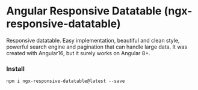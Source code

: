# Angular Responsive Datatable (ngx-responsive-datatable)

Responsive datatable. Easy implementation, beautiful and clean style, powerful search engine and pagination that can handle large data. It was created with Angular16, but it surely works on Angular 8+.

### Install

`npm i ngx-responsive-datatable@latest --save`
